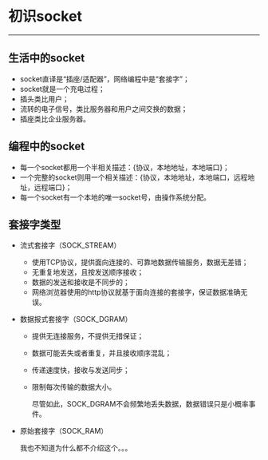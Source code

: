 # 初识socket

---

## 生活中的socket

- socket直译是“插座/适配器”，网络编程中是“套接字”；
- socket就是一个充电过程；
- 插头类比用户；
- 流转的电子信号，类比服务器和用户之间交换的数据；
- 插座类比企业服务器。

## 编程中的socket

- 每一个socket都用一个半相关描述：{协议，本地地址，本地端口}；
- 一个完整的socket则用一个相关描述：{协议，本地地址，本地端口，远程地址，远程端口}；
- 每一个socket有一个本地的唯一socket号，由操作系统分配。

## 套接字类型

- 流式套接字（SOCK_STREAM）

  - 使用TCP协议，提供面向连接的、可靠地数据传输服务，数据无差错；
  - 无重复地发送，且按发送顺序接收；
  - 数据的发送和接收是不同步的；
  - 网络浏览器使用的http协议就基于面向连接的套接字，保证数据准确无误。

- 数据报式套接字（SOCK_DGRAM）

  - 提供无连接服务，不提供无措保证；

  - 数据可能丢失或者重复，并且接收顺序混乱；

  - 传递速度快，接收与发送同步；

  - 限制每次传输的数据大小。

    尽管如此，SOCK_DGRAM不会频繁地丢失数据，数据错误只是小概率事件。

- 原始套接字（SOCK_RAM）

    我也不知道为什么都不介绍这个。。。